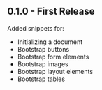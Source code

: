 ## 0.1.0 - First Release
Added snippets for:
* Initializing a document
* Bootstrap buttons
* Bootstrap form elements
* Bootstrap images
* Bootstrap layout elements
* Bootstrap tables
